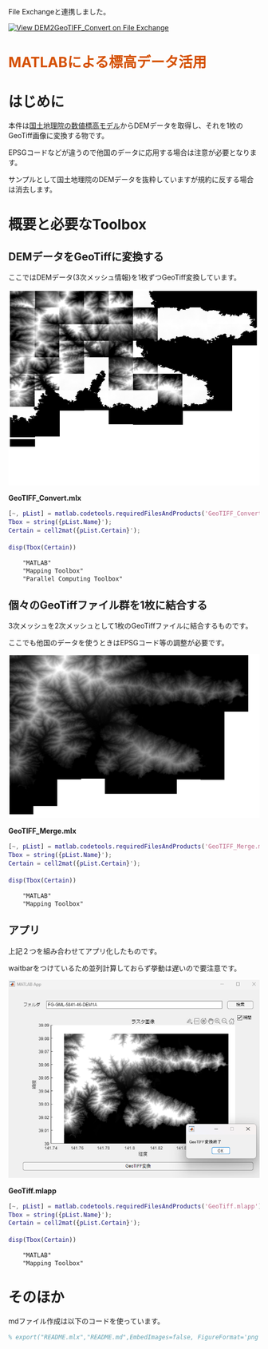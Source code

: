 File Exchangeと連携しました。

[![View DEM2GeoTIFF_Convert on File Exchange](https://www.mathworks.com/matlabcentral/images/matlab-file-exchange.svg)](https://jp.mathworks.com/matlabcentral/fileexchange/156976-dem2geotiff_convert)

# <span style="color:rgb(213,80,0)">MATLABによる標高データ活用</span>
# はじめに

本件は[国土地理院の数値標高モデル](https://fgd.gsi.go.jp/download/menu.php)からDEMデータを取得し、それを1枚のGeoTiff画像に変換する物です。


EPSGコードなどが違うので他国のデータに応用する場合は注意が必要となります。


サンプルとして国土地理院のDEMデータを抜粋していますが規約に反する場合は消去します。

# 概要と必要なToolbox
## DEMデータをGeoTiffに変換する

ここではDEMデータ(3次メッシュ情報)を1枚ずつGeoTiff変換しています。

<p style="text-align:left"><img src="README_media/image_0.png" width="643" alt="image_0.png"></p>


**GeoTIFF_Convert.mlx**

```matlab
[~, pList] = matlab.codetools.requiredFilesAndProducts('GeoTIFF_Convert.mlx');
Tbox = string({pList.Name}');
Certain = cell2mat({pList.Certain}');

disp(Tbox(Certain))
```

```TextOutput
    "MATLAB"
    "Mapping Toolbox"
    "Parallel Computing Toolbox"
```

## 個々のGeoTiffファイル群を1枚に結合する

3次メッシュを2次メッシュとして1枚のGeoTiffファイルに結合するものです。


ここでも他国のデータを使うときはEPSGコード等の調整が必要です。

<p style="text-align:left"><img src="README_media/image_1.png" width="666" alt="image_1.png"></p>



**GeoTIFF_Merge.mlx**

```matlab
[~, pList] = matlab.codetools.requiredFilesAndProducts('GeoTIFF_Merge.mlx');
Tbox = string({pList.Name}');
Certain = cell2mat({pList.Certain}');

disp(Tbox(Certain))
```

```TextOutput
    "MATLAB"
    "Mapping Toolbox"
```

## アプリ

上記２つを組み合わせてアプリ化したものです。


waitbarをつけているため並列計算しておらず挙動は遅いので要注意です。

<p style="text-align:left"><img src="README_media/image_2.png" width="720" alt="image_2.png"></p>



**GeoTiff.mlapp**

```matlab
[~, pList] = matlab.codetools.requiredFilesAndProducts('GeoTiff.mlapp');
Tbox = string({pList.Name}');
Certain = cell2mat({pList.Certain}');

disp(Tbox(Certain))
```

```TextOutput
    "MATLAB"
    "Mapping Toolbox"
```

# そのほか

mdファイル作成は以下のコードを使っています。

```matlab
% export("README.mlx","README.md",EmbedImages=false, FigureFormat='png', Run=true);
```
